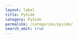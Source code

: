 ```yaml
---
layout: label
title: PySide
category: PySide
permalink: /categories/pyside/
search_omit: true
---
```


